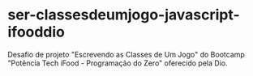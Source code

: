 # ser-classesdeumjogo-javascript-ifooddio
Desafio de projeto "Escrevendo as Classes de Um Jogo" do Bootcamp "Potência Tech iFood - Programação do Zero" oferecido pela Dio.
